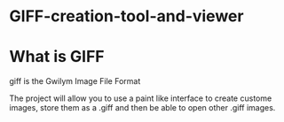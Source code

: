 # GIFF-creation-tool-and-viewer
# What is GIFF
giff is the Gwilym Image File Format

The project will allow you to use a paint like interface to create custome images, store them as a .giff and then be able to open other .giff images.
